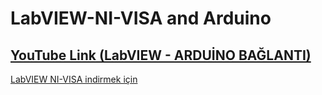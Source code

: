 # LabVIEW-NI-VISA and Arduino
## [YouTube Link (LabVIEW - ARDUİNO BAĞLANTI)](https://www.youtube.com/watch?v=_SjnzbkHRug)
[LabVIEW NI-VISA indirmek için](https://www.ni.com/en-tr/support/downloads/drivers/download.ni-visa.html#346210)
